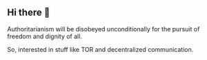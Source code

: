 ## Hi there 👋

Authoritarianism will be disobeyed unconditionally for the pursuit of freedom and dignity of all.

So, interested in stuff like TOR and decentralized communication.
